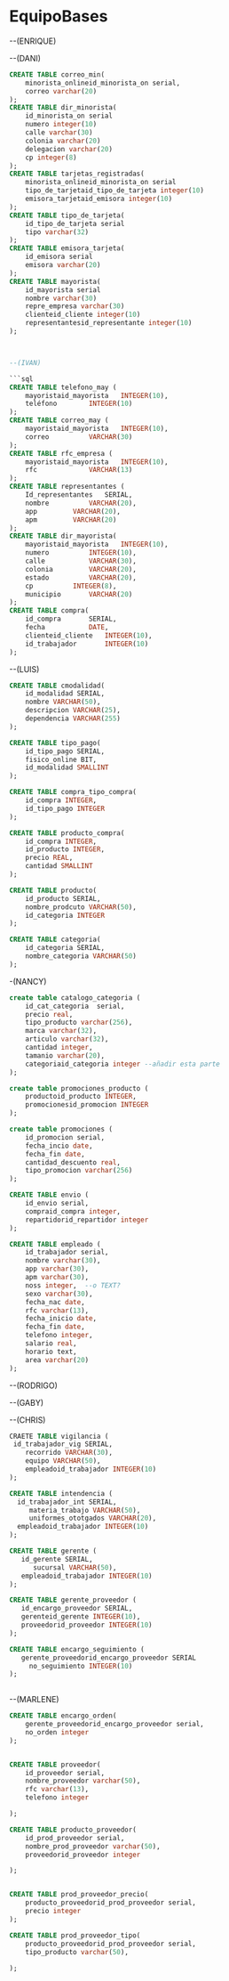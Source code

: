 # EquipoBases

--(ENRIQUE)

--(DANI)
```sql
CREATE TABLE correo_min(
    minorista_onlineid_minorista_on serial,
    correo varchar(20)
);
CREATE TABLE dir_minorista(
    id_minorista_on serial
    numero integer(10)
    calle varchar(30)
    colonia varchar(20)
    delegacion varchar(20)
    cp integer(8)
);
CREATE TABLE tarjetas_registradas(
    minorista_onlineid_minorista_on serial
    tipo_de_tarjetaid_tipo_de_tarjeta integer(10)
    emisora_tarjetaid_emisora integer(10)
);
CREATE TABLE tipo_de_tarjeta(
    id_tipo_de_tarjeta serial
    tipo varchar(32)
);
CREATE TABLE emisora_tarjeta(
    id_emisora serial
    emisora varchar(20)
);
CREATE TABLE mayorista(
    id_mayorista serial
    nombre varchar(30)
    repre_empresa varchar(30)
    clienteid_cliente integer(10)
    representantesid_representante integer(10)
);



--(IVAN)

```sql
CREATE TABLE telefono_may (
	mayoristaid_mayorista 	INTEGER(10),
	teléfono 		INTEGER(10)
);
CREATE TABLE correo_may (
	mayoristaid_mayorista 	INTEGER(10),
	correo 			VARCHAR(30)
);
CREATE TABLE rfc_empresa (
	mayoristaid_mayorista 	INTEGER(10),
	rfc 			VARCHAR(13)
);
CREATE TABLE representantes (
	Id_representantes 	SERIAL,
	nombre 			VARCHAR(20),
	app			VARCHAR(20),
	apm			VARCHAR(20)
);
CREATE TABLE dir_mayorista(
	mayoristaid_mayorista	INTEGER(10),
	numero 			INTEGER(10),
	calle 			VARCHAR(30),
	colonia			VARCHAR(20),
	estado 			VARCHAR(20),
	cp			INTEGER(8),
	municipio		VARCHAR(20)
);
CREATE TABLE compra(
	id_compra 		SERIAL,
	fecha			DATE,
	clienteid_cliente	INTEGER(10),
	id_trabajador		INTEGER(10)
);
```

--(LUIS)

```sql
CREATE TABLE cmodalidad(
    id_modalidad SERIAL,
    nombre VARCHAR(50),
    descripcion VARCHAR(25),
    dependencia VARCHAR(255)
);

CREATE TABLE tipo_pago(
    id_tipo_pago SERIAL,
    fisico_online BIT,
    id_modalidad SMALLINT
);

CREATE TABLE compra_tipo_compra(
    id_compra INTEGER,
    id_tipo_pago INTEGER
);

CREATE TABLE producto_compra(
    id_compra INTEGER,
    id_producto INTEGER,
    precio REAL,
    cantidad SMALLINT
);

CREATE TABLE producto(
    id_producto SERIAL,
    nombre_prodcuto VARCHAR(50),
    id_categoria INTEGER
);

CREATE TABLE categoria(
    id_categoria SERIAL,
    nombre_categoria VARCHAR(50)
);
```


-(NANCY)
```sql
create table catalogo_categoria (
    id_cat_categoria  serial,
	precio real,
	tipo_producto varchar(256),
	marca varchar(32),
	articulo varchar(32),
	cantidad integer,
	tamanio varchar(20),
	categoriaid_categoria integer --añadir esta parte
);

create table promociones_producto (
    productoid_producto INTEGER,
    promocionesid_promocion INTEGER
);

create table promociones (
    id_promocion serial,
    fecha_incio date,
    fecha_fin date,
    cantidad_descuento real,
    tipo_promocion varchar(256)
);

CREATE TABLE envio (
    id_envio serial,
    compraid_compra integer,
    repartidorid_repartidor integer
);

CREATE TABLE empleado (
    id_trabajador serial,
    nombre varchar(30),
    app varchar(30),
    apm varchar(30),
    noss integer,  --o TEXT?
    sexo varchar(30),
    fecha_nac date,
    rfc varchar(13),
    fecha_inicio date,
    fecha_fin date,
    telefono integer,
    salario real,
    horario text,
    area varchar(20)
);
```
--(RODRIGO)

--(GABY)

--(CHRIS)
``` sql
CRAETE TABLE vigilancia (
 id_trabajador_vig SERIAL,
    recorrido VARCHAR(30),
    equipo VARCHAR(50),
    empleadoid_trabajador INTEGER(10)
);

CREATE TABLE intendencia (
  id_trabajador_int SERIAL,
     materia_trabajo VARCHAR(50),
     uniformes_ototgados VARCHAR(20),
  empleadoid_trabajador INTEGER(10)
);

CREATE TABLE gerente (
   id_gerente SERIAL,
      sucursal VARCHAR(50),
   empleadoid_trabajador INTEGER(10)
);

CREATE TABLE gerente_proveedor (
   id_encargo_proveedor SERIAL,
   gerenteid_gerente INTEGER(10),
   proveedorid_proveedor INTEGER(10)
);

CREATE TABLE encargo_seguimiento (
   gerente_proveedorid_encargo_proveedor SERIAL
     no_seguimiento INTEGER(10)
); 
     
``` 

--(MARLENE)
``` sql
CREATE TABLE encargo_orden(
    gerente_proveedorid_encargo_proveedor serial,
    no_orden integer
);


CREATE TABLE proveedor(
    id_proveedor serial,
    nombre_proveedor varchar(50),
    rfc varchar(13),
    telefono integer

);

CREATE TABLE producto_proveedor(
    id_prod_proveedor serial,
    nombre_prod_proveedor varchar(50),
    proveedorid_proveedor integer

);


CREATE TABLE prod_proveedor_precio(
    producto_proveedorid_prod_proveedor serial,
    precio integer
);

CREATE TABLE prod_proveedor_tipo(
    producto_proveedorid_prod_proveedor serial,
    tipo_producto varchar(50),
    
);
```
